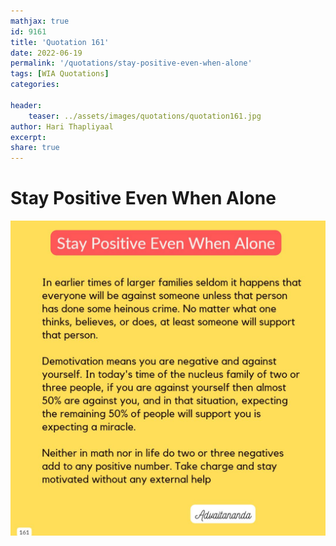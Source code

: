 ```yaml
---
mathjax: true
id: 9161
title: 'Quotation 161'
date: 2022-06-19
permalink: '/quotations/stay-positive-even-when-alone'
tags: [WIA Quotations] 
categories: 

header:
    teaser: ../assets/images/quotations/quotation161.jpg
author: Hari Thapliyaal 
excerpt:
share: true 
---
```


# Stay Positive Even When Alone

![Stay Positive Even When Alone](../assets/images/quotations/quotation161.jpg)
